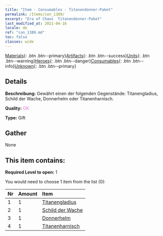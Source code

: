 ```yaml
---
title: "Item - Consumables - Titanendonner-Paket"
permalink: /Items/con_1389/
excerpt: "Era of Chaos  Titanendonner-Paket"
last_modified_at: 2021-04-16
locale: de
ref: "con_1389.md"
toc: false
classes: wide
---
```

 [Materials](/de/Items/){: .btn .btn--primary}[Artifacts](/de/Items/Artifacts/){: .btn .btn--success}[Units](/de/Items/Units/){: .btn .btn--warning}[Heroes](/de/Items/Heroes/){: .btn .btn--danger}[Consumables](/de/Items/Consumables/){: .btn .btn--info}[Unknown](/de/Items/Unknown/){: .btn .btn--primary}

## Details
 **Beschreibung:** Gewährt einen der folgenden Gegenstände: Titanengladius, Schild der Wache, Donnerhelm oder Titanenharnisch.

 **Quality:** <span style="color: #DA70D6">OK</span>

 **Type:** Gift

## Gather

  None

## This item contains:

 **Required Level to open:** 1

 You would need to choose 1 item from the list (0):

  | Nr | Amount |     Item    |
  |:---|:-------|:------------|
  | 1 | 1 | [Titanengladius](/de/Items/art_156/) |  | 
  | 2 | 1 | [Schild der Wache](/de/Items/art_157/) |  | 
  | 3 | 1 | [Donnerhelm](/de/Items/art_158/) |  | 
  | 4 | 1 | [Titanenharnisch](/de/Items/art_159/) |  | 
